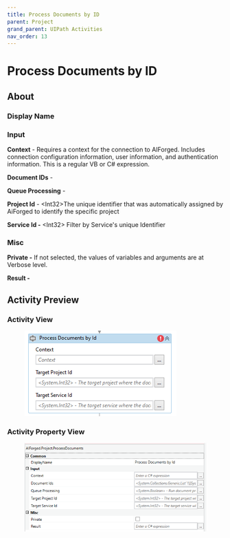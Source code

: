 ```yaml
---
title: Process Documents by ID
parent: Project
grand_parent: UIPath Activities
nav_order: 13
---
```


# Process Documents by ID

## About

### Display Name

### Input

**Context** - Requires a context for the connection to AIForged. Includes connection configuration information, user information, and authentication information. This is a regular VB or C# expression.

**Document IDs** -

**Queue Processing** -

**Project Id** - \<Int32>The unique identifier that was automatically assigned by AiForged to identify the specific project

**Service Id -** \<Int32> Filter by Service's unique Identifier

### Misc

**Private -** If not selected, the values of variables and arguments are at Verbose level.

**Result -**

## Activity Preview

### Activity View

<figure><img src="../../.gitbook/assets/image (100).png" alt=""><figcaption></figcaption></figure>

### Activity Property View

<figure><img src="../../.gitbook/assets/image (79).png" alt=""><figcaption></figcaption></figure>

